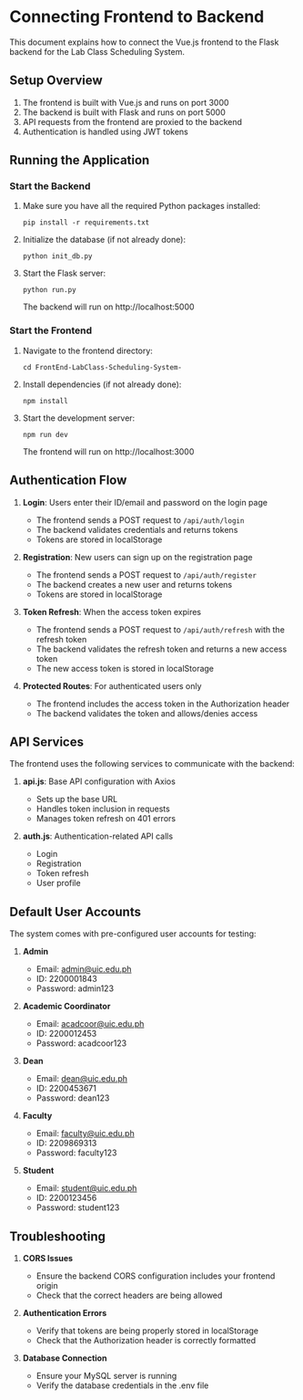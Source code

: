 # Connecting Frontend to Backend

This document explains how to connect the Vue.js frontend to the Flask backend for the Lab Class Scheduling System.

## Setup Overview

1. The frontend is built with Vue.js and runs on port 3000
2. The backend is built with Flask and runs on port 5000
3. API requests from the frontend are proxied to the backend
4. Authentication is handled using JWT tokens

## Running the Application

### Start the Backend

1. Make sure you have all the required Python packages installed:
   ```
   pip install -r requirements.txt
   ```

2. Initialize the database (if not already done):
   ```
   python init_db.py
   ```

3. Start the Flask server:
   ```
   python run.py
   ```
   The backend will run on http://localhost:5000

### Start the Frontend

1. Navigate to the frontend directory:
   ```
   cd FrontEnd-LabClass-Scheduling-System-
   ```

2. Install dependencies (if not already done):
   ```
   npm install
   ```

3. Start the development server:
   ```
   npm run dev
   ```
   The frontend will run on http://localhost:3000

## Authentication Flow

1. **Login**: Users enter their ID/email and password on the login page
   - The frontend sends a POST request to `/api/auth/login`
   - The backend validates credentials and returns tokens
   - Tokens are stored in localStorage

2. **Registration**: New users can sign up on the registration page
   - The frontend sends a POST request to `/api/auth/register`
   - The backend creates a new user and returns tokens
   - Tokens are stored in localStorage

3. **Token Refresh**: When the access token expires
   - The frontend sends a POST request to `/api/auth/refresh` with the refresh token
   - The backend validates the refresh token and returns a new access token
   - The new access token is stored in localStorage

4. **Protected Routes**: For authenticated users only
   - The frontend includes the access token in the Authorization header
   - The backend validates the token and allows/denies access

## API Services

The frontend uses the following services to communicate with the backend:

1. **api.js**: Base API configuration with Axios
   - Sets up the base URL
   - Handles token inclusion in requests
   - Manages token refresh on 401 errors

2. **auth.js**: Authentication-related API calls
   - Login
   - Registration
   - Token refresh
   - User profile

## Default User Accounts

The system comes with pre-configured user accounts for testing:

1. **Admin**
   - Email: admin@uic.edu.ph
   - ID: 2200001843
   - Password: admin123

2. **Academic Coordinator**
   - Email: acadcoor@uic.edu.ph
   - ID: 2200012453
   - Password: acadcoor123

3. **Dean**
   - Email: dean@uic.edu.ph
   - ID: 2200453671
   - Password: dean123

4. **Faculty**
   - Email: faculty@uic.edu.ph
   - ID: 2209869313
   - Password: faculty123

5. **Student**
   - Email: student@uic.edu.ph
   - ID: 2200123456
   - Password: student123

## Troubleshooting

1. **CORS Issues**
   - Ensure the backend CORS configuration includes your frontend origin
   - Check that the correct headers are being allowed

2. **Authentication Errors**
   - Verify that tokens are being properly stored in localStorage
   - Check that the Authorization header is correctly formatted

3. **Database Connection**
   - Ensure your MySQL server is running
   - Verify the database credentials in the .env file 